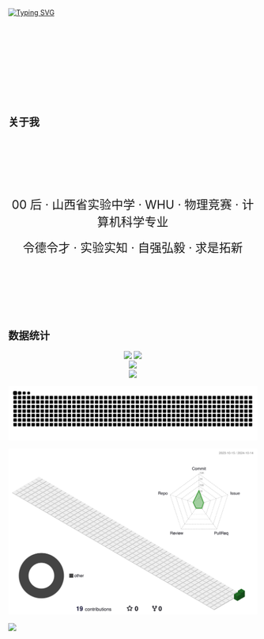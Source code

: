 <br><br><br>
<br><br><br>
<br><br><br>

<a href="https://git.io/typing-svg"><img src="https://readme-typing-svg.herokuapp.com?font=Cinzel&size=40&letterSpacing=center&duration=2000&pause=1000&center=true&vCenter=true&width=1000&lines=Hi+There.;This+is+Chen+Hongyu.;Hoping+to+explore+the+worlds+unknown.;Nice+to+meet+you." alt="Typing SVG" /></a>


<br><br><br>
<br><br><br>
<br><br><br>
## 关于我
<br><br><br>
<br><br><br>
<div align='center' ><font size=5>00 后 · 山西省实验中学 · WHU · 物理竞赛 · 计算机科学专业</font></div>
<br>
<div align='center' ><font size=5>令德令才 · 实验实知 · 自强弘毅 · 求是拓新</font></div>


<br><br><br>
<br><br><br>

## 数据统计


<!--   stats + languages -->
 
<div align="center">
<span>  </span>
<img height="170px" src="https://github-readme-stats.vercel.app/api?username=Enchograph" /><span>  </span><img height="170px" src="https://github-readme-stats.vercel.app/api/top-langs/?username=Enchograph&layout=compact&langs_count=8" />
<span>  </span>
</div>


<div align="center">
    <img  src="https://github-readme-streak-stats.herokuapp.com/?user=Enchograph" />
</div>


<div align="center">
    <img src="https://activity-graph.herokuapp.com/graph?username=Enchograph&theme=minimal" />
</div>

<!--   green snake -->
![Enchograph's github activity graph](https://raw.githubusercontent.com/Enchograph/Enchograph/output/github-contribution-grid-snake.svg)




<!--   profile-green-animate -->
![](./profile-3d-contrib/profile-green-animate.svg)





<img src="https://cr-skills-chart-widget.azurewebsites.net/api/api?username=Enchograph&show-other-skills=true" width="auto"></img>
